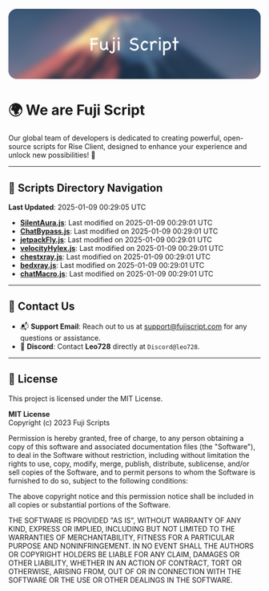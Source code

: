 ![Banner](.github/b.webp)

# 🌍 **We are Fuji Script**

Our global team of developers is dedicated to creating powerful, open-source scripts for Rise Client, designed to enhance your experience and unlock new possibilities! 🌟

---
<!-- SCRIPTS_NAVIGATION_START -->
## 📂 **Scripts Directory Navigation**

**Last Updated**: 2025-01-09 00:29:05 UTC

- **[SilentAura.js](scripts/SilentAura.js)**: Last modified on 2025-01-09 00:29:01 UTC
- **[ChatBypass.js](scripts/ChatBypass.js)**: Last modified on 2025-01-09 00:29:01 UTC
- **[jetpackFly.js](scripts/jetpackFly.js)**: Last modified on 2025-01-09 00:29:01 UTC
- **[velocityHylex.js](scripts/velocityHylex.js)**: Last modified on 2025-01-09 00:29:01 UTC
- **[chestxray.js](scripts/chestxray.js)**: Last modified on 2025-01-09 00:29:01 UTC
- **[bedxray.js](scripts/bedxray.js)**: Last modified on 2025-01-09 00:29:01 UTC
- **[chatMacro.js](scripts/chatMacro.js)**: Last modified on 2025-01-09 00:29:01 UTC

<!-- SCRIPTS_NAVIGATION_END -->

---

## 💬 **Contact Us**  
- 📬 **Support Email**: Reach out to us at [support@fujiscript.com](mailto:support@fujiscript.com) for any questions or assistance.  
- 💬 **Discord**: Contact **Leo728** directly at `Discord@leo728`.

---

## 📜 **License**

This project is licensed under the MIT License.  

**MIT License**  
Copyright (c) 2023 Fuji Scripts  

Permission is hereby granted, free of charge, to any person obtaining a copy of this software and associated documentation files (the "Software"), to deal in the Software without restriction, including without limitation the rights to use, copy, modify, merge, publish, distribute, sublicense, and/or sell copies of the Software, and to permit persons to whom the Software is furnished to do so, subject to the following conditions:  

The above copyright notice and this permission notice shall be included in all copies or substantial portions of the Software.  

THE SOFTWARE IS PROVIDED "AS IS", WITHOUT WARRANTY OF ANY KIND, EXPRESS OR IMPLIED, INCLUDING BUT NOT LIMITED TO THE WARRANTIES OF MERCHANTABILITY, FITNESS FOR A PARTICULAR PURPOSE AND NONINFRINGEMENT. IN NO EVENT SHALL THE AUTHORS OR COPYRIGHT HOLDERS BE LIABLE FOR ANY CLAIM, DAMAGES OR OTHER LIABILITY, WHETHER IN AN ACTION OF CONTRACT, TORT OR OTHERWISE, ARISING FROM, OUT OF OR IN CONNECTION WITH THE SOFTWARE OR THE USE OR OTHER DEALINGS IN THE SOFTWARE.  

